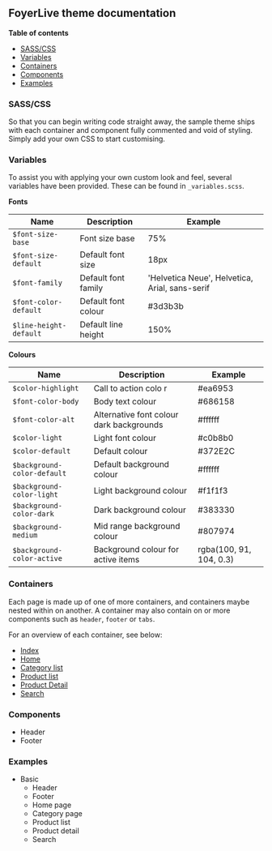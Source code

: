 ## FoyerLive theme documentation

__Table of contents__

* [SASS/CSS](#sass)
* [Variables](#variables)
* [Containers](#containers)
* [Components](#components)
* [Examples](#examples)

### <a name="sass"></a>SASS/CSS

So that you can begin writing code straight away, the sample theme ships with each container and component fully commented and void of styling. 
Simply add your own CSS to start customising.

### <a name="variables"></a>Variables

To assist you with applying your own custom look and feel, several variables have been provided. These can be found in `_variables.scss`.

__Fonts__

| Name                     | Description               | Example                                          |
|--------------------------|---------------------------|--------------------------------------------------|
| `$font-size-base`        | Font size base            | 75%                                              |
| `$font-size-default`     | Default font size         | 18px                                             |
| `$font-family`           | Default font family       | 'Helvetica Neue', Helvetica, Arial, sans-serif   |
| `$font-color-default`    | Default font colour       | #3d3b3b                                          |
| `$line-height-default`   | Default line height       | 150%                                             |

__Colours__

| Name                            | Description                                     | Example                   |
|---------------------------------|-------------------------------------------------|---------------------------|
| `$color-highlight`              | Call to action colo r                           | #ea6953                   |
| `$font-color-body`              | Body text colour                                | #686158                   |
| `$font-color-alt`               | Alternative font colour dark backgrounds        | #ffffff                   |
| `$color-light`                  | Light font colour                               | #c0b8b0                   |
| `$color-default`                | Default colour                                  | #372E2C                   |
| `$background-color-default`     | Default background colour                       | #ffffff                   |
| `$background-color-light`       | Light background colour                         | #f1f1f3                   |
| `$background-color-dark`        | Dark background colour                          | #383330                   |
| `$background-medium`            | Mid range background colour                     | #807974                   |
| `$background-color-active`      | Background colour for active items              | rgba(100, 91, 104, 0.3)   |


### <a name="containers"></a>Containers

Each page is made up of one of more containers, and containers maybe nested within on another. A container may also contain on or more components such as `header`, `footer` or `tabs`.

For an overview of each container, see below:

* [Index](/doc/containers/index.md)
* [Home](/doc/containers/home.md)
* [Category list](/doc/containers/category-list.md)
* [Product list](/doc/containers/product-list.md)
* [Product Detail](/doc/containers/product-detail.md)
* [Search](/doc/containers/search.md)


### <a name="components"></a>Components
* Header
* Footer

### <a name="examples"></a>Examples

* Basic
  * Header
  * Footer 
  * Home page
  * Category page
  * Product list
  * Product detail
  * Search